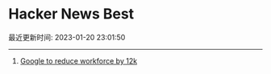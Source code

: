 # Hacker News Best

最近更新时间: 2023-01-20 23:01:50

--- 
1. [Google to reduce workforce by 12k](https://blog.google/inside-google/message-ceo/january-update/) 
